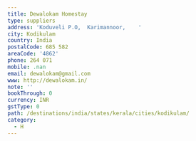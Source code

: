 ```yaml
---
title: Dewalokam Homestay
type: suppliers
address: 'Koduveli P.O,  Karimannoor,    '
city: Kodikulam
country: India
postalCode: 685 582
areaCode: '4862'
phone: 264 071
mobile: .nan
email: dewalokam@gmail.com
www: http://dewalokam.in/
note: ''
bookThrough: 0
currency: INR
gstType: 0
path: /destinations/india/states/kerala/cities/kodikulam/
category:
  - H
---
```


